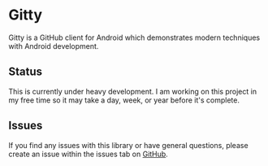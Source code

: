 # Gitty
Gitty is a GitHub client for Android which demonstrates modern techniques
with Android development.

## Status
This is currently under heavy development. I am working on this project
in my free time so it may take a day, week, or year before it's complete.

## Issues
If you find any issues with this library or have general questions, please
create an issue within the issues tab on [GitHub](https://github.com/CodyEngel/Gitty/issues).